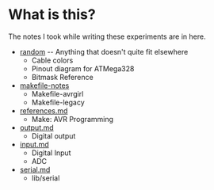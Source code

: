 # What is this?

The notes I took while writing these experiments are in here.

* [random](./random.md) -- Anything that doesn't quite fit elsewhere
  * Cable colors
  * Pinout diagram for ATMega328
  * Bitmask Reference
* [makefile-notes](./makefile-notes.md)
  * Makefile-avrgirl
  * Makefile-legacy
* [references.md](./references.md)
  * Make: AVR Programming
* [output.md](./output.md)
  * Digital output
* [input.md](./input.md)
  * Digital Input
  * ADC
* [serial.md](./serial.md)
  * lib/serial